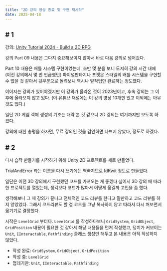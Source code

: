```yaml
---
title: "2D 강의 영상 종료 및 구현 재시작"
date: 2025-04-18
---
```


## \# 1

강의: [Unity Tutorial 2024 - Build a 2D RPG](https://www.youtube.com/playlist?list=PLy1Xj-4F5G_cytIH8by-bZ9TVj5qKMlZn)

강의 Part 09 내용은 그다지 중요해보이지 않아서 바로 다음 강의로 넘어갔다.

Part 10 내용은 배틀 시스템 구현이었는데, 초반 몇 분을 보니 도저히 강의 시간 내에 (이전 강의에서 몇 번 언급했던) 파이널판타지나 포켓몬 스타일의 배틀 시스템을 구현할 수 없을 것 같아서 뒷부분으로 돌려보니 역시나 밑작업만 완료하는 정도였다.

이어지는 강의가 있어야겠지만 이 강의가 올라온 것이 2023년이고, 후속 강의는 그 이후에 올라오지 않고 있다. (이 유튜브 채널에는 이 강의 영상 10개만 있고 이외에는 아무것도 없다.)

일단 2D 게임 객체 생성의 기초는 대략 본 것 같으니 2D 강의는 여기까지만 보도록 하겠다.

강의에 대한 총평을 하자면, 무료 강의인 것을 감안하면 나쁘지 않았다, 정도로 하겠다.

## \# 2

다시 습작 만들기를 시작하기 위해 Unity 2D 프로젝트를 새로 만들었다.

TrialAndError 라는 이름을 다시 쓰기에는 맥빠지므로 IdKwit 정도로 만들었다.

일단은 이전 3D 강의에서 구현했던 코드를 가져오는 게 좋겠다 싶어서 3D 강의 때 따라한 프로젝트를 열었는데, 생각보다 코드가 많아서 어떻게 옮길까 고민을 좀 했다.

생각해보니 그 때 강의가 끝나고 전체적인 코드 리뷰를 한다고 말만하고 코드 리뷰를 하지 않았었다. 그래서 코드리뷰도 할 겸 코드를 그냥 복사하지 않고 따라서 다시 쳐보면서 옮기기로 결정했다.

시작은 `LevelGrid` 부터다. `LevelGrid` 를 작성하다보니 `GridSystem`, `GridObject`, `GridPosition` 내용이 필요한 것 같아서 해당 내용들을 먼저 작성했고, 덩치가 커보이는 `Unit`, `IInteractable`, `Pathfinding` 클래스 생성만 해두고 본 내용은 아직 작성하지 않았다.

- 작성 완료: `GridSystem`, `GridObject`, `GridPosition`
- 작성 중: `LevelGrid`
- 껍데기만: `Unit`, `IInteractable`, `Pathfinding`
